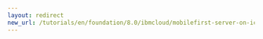 ```yaml
---
layout: redirect
new_url: /tutorials/en/foundation/8.0/ibmcloud/mobilefirst-server-on-icp/monitoring-mobilefirst-on-icp/
---
```

